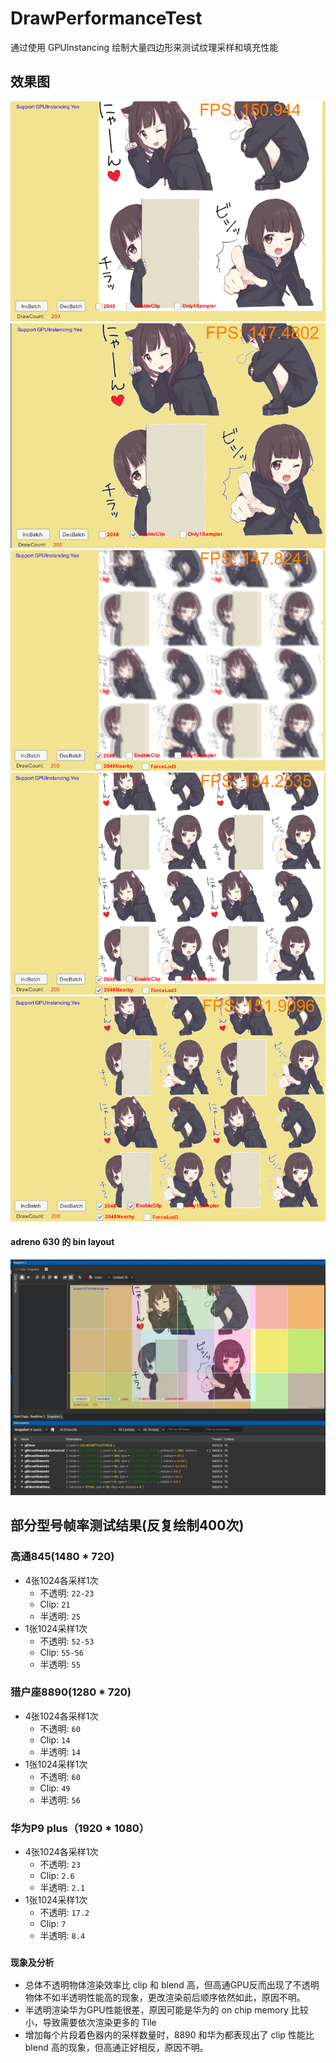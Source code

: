 # DrawPerformanceTest
通过使用 GPUInstancing 绘制大量四边形来测试纹理采样和填充性能

## 效果图
![image](Preview/1.png)
![image](Preview/2.png)
![image](Preview/3.png)
![image](Preview/4.png)
![image](Preview/5.png)

#### adreno 630 的 bin layout
![image](Preview/adrenoBin.jpg)

## 部分型号帧率测试结果(反复绘制400次)
### 高通845(1480 * 720)
* 4张1024各采样1次
    * 不透明: `22-23`
    * Clip: `21`
    * 半透明: `25`
* 1张1024采样1次
    * 不透明: `52-53`
    * Clip: `55-56`
    * 半透明: `55`

### 猎户座8890(1280 * 720)
* 4张1024各采样1次
    * 不透明: `60`
    * Clip: `14`
    * 半透明: `14`
* 1张1024采样1次
    * 不透明: `60`
    * Clip: `49`
    * 半透明: `56`

### 华为P9 plus（1920 * 1080）
* 4张1024各采样1次
    * 不透明: `23`
    * Clip: `2.6`
    * 半透明: `2.1`
* 1张1024采样1次
    * 不透明: `17.2`
    * Clip: `7`
    * 半透明: `8.4`

### `现象及分析`
* 总体不透明物体渲染效率比 clip 和 blend 高，但高通GPU反而出现了不透明物体不如半透明性能高的现象，更改渲染前后顺序依然如此，原因不明。
* 半透明渲染华为GPU性能很差，原因可能是华为的 on chip memory 比较小，导致需要依次渲染更多的 Tile
* 增加每个片段着色器内的采样数量时，8890 和华为都表现出了 clip 性能比 blend 高的现象，但高通正好相反，原因不明。
